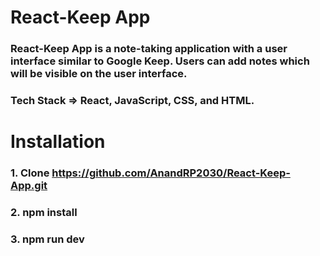 
# React-Keep App
### React-Keep App is a note-taking application with a user interface similar to Google Keep. Users can add notes which will be visible on the user interface. 
### Tech Stack =>  React, JavaScript, CSS, and HTML.

# Installation
### 1. Clone https://github.com/AnandRP2030/React-Keep-App.git
### 2. npm  install
### 3. npm run dev
